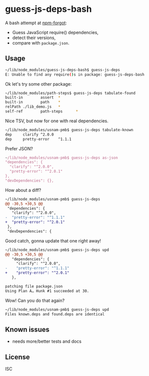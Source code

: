 ﻿
<!--#echo json="package.json" key="name" underline="=" -->
guess-js-deps-bash
==================
<!--/#echo -->

<!--!#echo json="package.json" key="description" -->
<!--!/#echo -->

A bash attempt at [npm-forgot](https://www.npmjs.com/package/npm-forgot):

* Guess JavaScript require() dependencies,
* detect their versions,
* compare with `package.json`.


Usage
-----

```bash
~/lib/node_modules/guess-js-deps-bash$ guess-js-deps
E: Unable to find any require()s in package: guess-js-deps-bash
```

Ok let's try some other package:

```bash
~/lib/node_modules/path-steps$ guess-js-deps tabulate-found
built-in        assert  *
built-in        path    *
relPath ./lib_demo.js   *
self-ref        path-steps      *
```

Nice TSV, but now for one with real dependencies.

```bash
~/lib/node_modules/usnam-pmb$ guess-js-deps tabulate-known
dep     clarify ^2.0.0
dep     pretty-error    ^1.1.1
```

Prefer JSON?

```javascript
~/lib/node_modules/usnam-pmb$ guess-js-deps as-json
"dependencies": {
  "clarify": "^2.0.0",
  "pretty-error": "^2.0.1"
},
"devDependencies": {},
```

How about a diff?

```diff
~/lib/node_modules/usnam-pmb$ guess-js-deps
@@ -30,5 +30,5 @@
 "dependencies": {
   "clarify": "^2.0.0",
-  "pretty-error": "^1.1.1"
+  "pretty-error": "^2.0.1"
 },
 "devDependencies": {
```

Good catch, gonna update that one right away!

```diff
~/lib/node_modules/usnam-pmb$ guess-js-deps upd
@@ -30,5 +30,5 @@
   "dependencies": {
     "clarify": "^2.0.0",
-    "pretty-error": "^1.1.1"
+    "pretty-error": "^2.0.1"
   },

patching file package.json
Using Plan A… Hunk #1 succeeded at 30.
```

Wow! Can you do that again?

```diff
~/lib/node_modules/usnam-pmb$ guess-js-deps upd
Files known.deps and found.deps are identical
```


<!--#toc stop="scan" -->



Known issues
------------

* needs more/better tests and docs




License
-------
<!--#echo json="package.json" key=".license" -->
ISC
<!--/#echo -->
